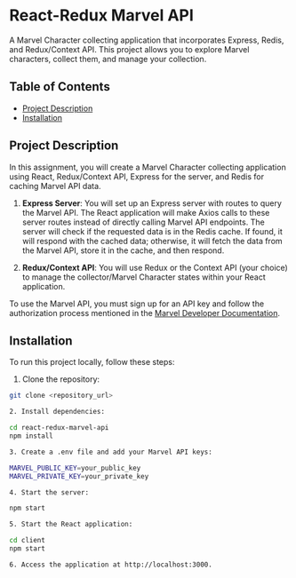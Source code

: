 # React-Redux Marvel API

A Marvel Character collecting application that incorporates Express, Redis, and Redux/Context API. This project allows you to explore Marvel characters, collect them, and manage your collection.

## Table of Contents

- [Project Description](#project-description)
- [Installation](#installation)

## Project Description

In this assignment, you will create a Marvel Character collecting application using React, Redux/Context API, Express for the server, and Redis for caching Marvel API data.

1. **Express Server**: You will set up an Express server with routes to query the Marvel API. The React application will make Axios calls to these server routes instead of directly calling Marvel API endpoints. The server will check if the requested data is in the Redis cache. If found, it will respond with the cached data; otherwise, it will fetch the data from the Marvel API, store it in the cache, and then respond.

2. **Redux/Context API**: You will use Redux or the Context API (your choice) to manage the collector/Marvel Character states within your React application.

To use the Marvel API, you must sign up for an API key and follow the authorization process mentioned in the [Marvel Developer Documentation](https://developer.marvel.com/documentation/authorization).

## Installation

To run this project locally, follow these steps:

1. Clone the repository:

```bash
git clone <repository_url>

2. Install dependencies:

cd react-redux-marvel-api
npm install

3. Create a .env file and add your Marvel API keys:

MARVEL_PUBLIC_KEY=your_public_key
MARVEL_PRIVATE_KEY=your_private_key

4. Start the server:

npm start

5. Start the React application:

cd client
npm start

6. Access the application at http://localhost:3000.
